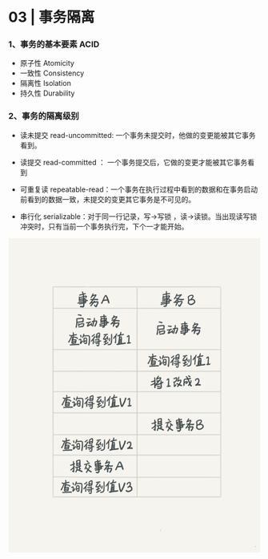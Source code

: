 # 03 | 事务隔离
### 1、事务的基本要素 ACID 

- 原子性 Atomicity
- 一致性 Consistency
- 隔离性 Isolation
- 持久性 Durability

### 2、事务的隔离级别

- 读未提交 read-uncommitted: 一个事务未提交时，他做的变更能被其它事务看到。
    
- 读提交 read-committed ： 一个事务提交后，它做的变更才能被其它事务看到
- 可重复读 repeatable-read：一个事务在执行过程中看到的数据和在事务启动前看到的数据一致，未提交的变更其它事务是不可见的。
- 串行化  serializable：对于同一行记录，写->写锁 ，读->读锁。当出现读写锁冲突时，只有当前一个事务执行完，下个一才能开始。

![](./img/3.png)

 